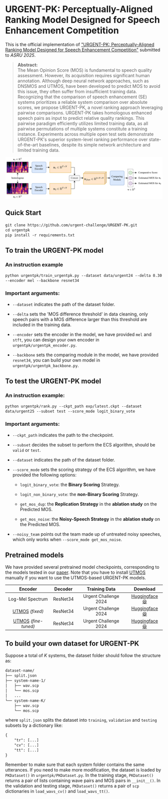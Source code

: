 # URGENT-PK: Perceptually-Aligned Ranking Model Designed for Speech Enhancement Competition

This is the official implementation of ["URGENT-PK: Perceptually-Aligned Ranking Model Designed for Speech Enhancement Competition"](https://arxiv.org/abs/2506.23874) submitted to *ASRU 2025*.

>**Abstract:**<br>
The Mean Opinion Score (MOS) is fundamental to speech quality assessment. However, its acquisition requires significant human annotation. Although deep neural network approaches, such as DNSMOS and UTMOS, have been developed to predict MOS to avoid this issue, they often suffer from insufficient training data. Recognizing that the comparison of speech enhancement (SE) systems prioritizes a reliable system comparison over absolute scores, we propose URGENT-PK, a novel ranking approach leveraging pairwise comparisons. URGENT-PK takes homologous enhanced speech pairs as input to predict relative quality rankings. This pairwise paradigm efficiently utilizes limited training data, as all pairwise permutations of multiple systems constitute a training instance. Experiments across multiple open test sets demonstrate URGENT-PK's superior system-level ranking performance over state-of-the-art baselines, despite its simple network architecture and limited training data.

![image](model.png)

## Quick Start

```
git clone https://github.com/urgent-challenge/URGENT-PK.git
cd urgentpk
pip install -r requirements.txt
```

## To train the URGENT-PK model

### An instruction example

```
python urgentpk/train_urgentpk.py --dataset data/urgent24 --delta 0.30 --encoder mel --backbone resnet34
```

### Important arguments:

* `--dataset` indicates the path of the dataset folder.
    
* `--delta` sets the 'MOS difference threshold' in data cleaning, only speech pairs with a MOS difference larger than this threshold are included in the training data.

* `--encoder` sets the encoder in the model, we have provided `mel` and `stft`, you can design your own encoder in `urgentpk/urgentpk_encoder.py`.

* `--backbone` sets the comparing module in the model, we have provided `resnet34`, you can build your own model in `urgentpk/urgentpk_backbone.py`.

## To test the URGENT-PK model

### An instruction example:

```
python urgentpk/rank.py --ckpt_path exp/latest.ckpt --dataset data/urgent25 --subset test --score_mode logit_binary_vote
```

### Important arguments:

* `--ckpt_path` indicates the path to the checkpoint.

* `--subset` decides the subset to perform the ECS algorithm, should be `valid` or `test`.

* `--dataset` indicates the path of the dataset folder.

* `--score_mode` sets the scoring strategy of the ECS algorithm, we have provided the following options:

    * `logit_binary_vote`: the **Binary Scoring** Strategy.

    * `logit_non_binary_vote`: the **non-Binary Scoring** Strategy.

    * `get_mos_dup`: the **Replication Strategy** in the **ablation study** on the Predicted MOS.

    * `get_mos_noise`: the **Noisy-Speech Strategy** in the **ablation study** on the Predicted MOS.

* `--noisy_team` points out the team made up of untreated noisy speeches, which only works when `--score_mode get_mos_noise`.

## Pretrained models

We have provided several pretrained model checkpoints, corresponding to the models tested in our [paper](https://arxiv.org/abs/2506.23874). Note that you have to install [UTMOS](https://github.com/sarulab-speech/UTMOS22) manually if you want to use the UTMOS-based URGENT-PK models.

|Encoder|Decoder|Training Data|Download|
|:-----:|:-----:|:-----------:|:------:|
|Log-Mel Spectrum|ResNet34|Urgent Challenge 2024|[Huggingface :satisfied:](https://huggingface.co/Twinkzzzzz/URGENT-PK/blob/main/mel_resnet34_urgent24.ckpt)|
|[UTMOS](https://github.com/sarulab-speech/UTMOS22) *(fixed)*|ResNet34|Urgent Challenge 2024|[Huggingface :satisfied:](https://huggingface.co/Twinkzzzzz/URGENT-PK/blob/main/utmos_fix_resnet34_urgent24.ckpt)|
|[UTMOS](https://github.com/sarulab-speech/UTMOS22) *(fine-tuned)*|ResNet34|Urgent Challenge 2024|[Huggingface :satisfied:](https://huggingface.co/Twinkzzzzz/URGENT-PK/blob/main/utmos_ft_resnet34_urgent24.ckpt)|

## To build your own dataset for URGENT-PK

Suppose a total of *K* systems, the dataset folder should follow the structure as:

```
dataset-name/
├── split.json
├── system-name-1/
│   ├── wav.scp
│   └── mos.scp
│   ...
└── system-name-K/
    ├── wav.scp
    └── mos.scp
```

where `split.json` splits the dataset into `training`, `validation` and `testing` subsets by a dictionary like:

```
{
    "tr": [...]
    "cv": [...]
    "tt": [...]
}
```

Remember to make sure that each system folder contains the same utterances. If you need to make more modification, the dataset is loaded by `PKDataset()` in `urgentpk/PKDataset.py`. In the training stage, `PKDataset()` returns a pair of lists containing wave pairs and MOS pairs in `__init__()`. In the validation and testing stage, `PKDataset()` returns a pair of `scp` dictionaries in `load_wavs_cv()` and `load_wavs_tt()`.